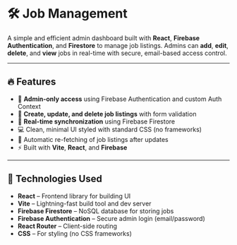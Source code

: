 # 🛠️ Job Management

A simple and efficient admin dashboard built with **React**, **Firebase Authentication**, and **Firestore** to manage job listings. Admins can **add**, **edit**, **delete**, and **view** jobs in real-time with secure, email-based access control.

---

## 🔥 Features

- 🔐 **Admin-only access** using Firebase Authentication and custom Auth Context
- 📝 **Create, update, and delete job listings** with form validation
- 📂 **Real-time synchronization** using Firebase Firestore
- 💻 Clean, minimal UI styled with standard CSS (no frameworks)
- 🔁 Automatic re-fetching of job listings after updates
- ⚡ Built with **Vite**, **React**, and **Firebase**

---

## 🚀 Technologies Used

- **React** – Frontend library for building UI
- **Vite** – Lightning-fast build tool and dev server
- **Firebase Firestore** – NoSQL database for storing jobs
- **Firebase Authentication** – Secure admin login (email/password)
- **React Router** – Client-side routing
- **CSS** – For styling (no CSS frameworks)
